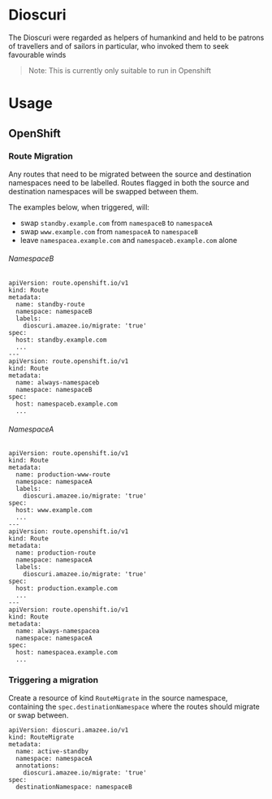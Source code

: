 # Dioscuri
The Dioscuri were regarded as helpers of humankind and held to be patrons of travellers and of sailors in particular, who invoked them to seek favourable winds

> Note: This is currently only suitable to run in Openshift

# Usage
## OpenShift
### Route Migration
Any routes that need to be migrated between the source and destination namespaces need to be labelled.
Routes flagged in both the source and destination namespaces will be swapped between them.

The examples below, when triggered, will:
* swap `standby.example.com` from `namespaceB` to `namespaceA`
* swap `www.example.com` from `namespaceA` to `namespaceB`
* leave `namespacea.example.com` and `namespaceb.example.com` alone
###### NamespaceB
```
apiVersion: route.openshift.io/v1
kind: Route
metadata:
  name: standby-route
  namespace: namespaceB
  labels:
    dioscuri.amazee.io/migrate: 'true'
spec:
  host: standby.example.com
  ...
---
apiVersion: route.openshift.io/v1
kind: Route
metadata:
  name: always-namespaceb
  namespace: namespaceB
spec:
  host: namespaceb.example.com
  ...
```
###### NamespaceA
```
apiVersion: route.openshift.io/v1
kind: Route
metadata:
  name: production-www-route
  namespace: namespaceA
  labels:
    dioscuri.amazee.io/migrate: 'true'
spec:
  host: www.example.com
  ...
---
apiVersion: route.openshift.io/v1
kind: Route
metadata:
  name: production-route
  namespace: namespaceA
  labels:
    dioscuri.amazee.io/migrate: 'true'
spec:
  host: production.example.com
  ...
---
apiVersion: route.openshift.io/v1
kind: Route
metadata:
  name: always-namespacea
  namespace: namespaceA
spec:
  host: namespacea.example.com
  ...
```

### Triggering a migration
Create a resource of kind `RouteMigrate` in the source namespace, containing the `spec.destinationNamespace` where the routes should migrate or swap between.
```
apiVersion: dioscuri.amazee.io/v1
kind: RouteMigrate
metadata:
  name: active-standby
  namespace: namespaceA
  annotations:
    dioscuri.amazee.io/migrate: 'true'
spec:
  destinationNamespace: namespaceB
```